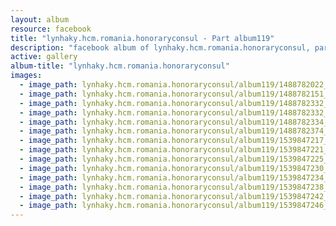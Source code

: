 ```yaml
---
layout: album
resource: facebook
title: "lynhaky.hcm.romania.honoraryconsul - Part album119"
description: "facebook album of lynhaky.hcm.romania.honoraryconsul, part album119."
active: gallery
album-title: "lynhaky.hcm.romania.honoraryconsul"
images:
  - image_path: lynhaky.hcm.romania.honoraryconsul/album119/1488782022_khoa4508.jpg
  - image_path: lynhaky.hcm.romania.honoraryconsul/album119/1488782151_luon-co-nguoi-cham-soc-cho-lynk-tai-su-kien.jpg
  - image_path: lynhaky.hcm.romania.honoraryconsul/album119/1488782332_mrat9785.jpg
  - image_path: lynhaky.hcm.romania.honoraryconsul/album119/1488782332_mrat9799.jpg
  - image_path: lynhaky.hcm.romania.honoraryconsul/album119/1488782334_mrat9906.jpg
  - image_path: lynhaky.hcm.romania.honoraryconsul/album119/1488782374_mrat9973.jpg
  - image_path: lynhaky.hcm.romania.honoraryconsul/album119/1539847217_mrat9397.jpg
  - image_path: lynhaky.hcm.romania.honoraryconsul/album119/1539847221_mrat9428.jpg
  - image_path: lynhaky.hcm.romania.honoraryconsul/album119/1539847225_mrat9616.jpg
  - image_path: lynhaky.hcm.romania.honoraryconsul/album119/1539847230_mrat9619.jpg
  - image_path: lynhaky.hcm.romania.honoraryconsul/album119/1539847234_mrat9707.jpg
  - image_path: lynhaky.hcm.romania.honoraryconsul/album119/1539847238_mrat9746.jpg
  - image_path: lynhaky.hcm.romania.honoraryconsul/album119/1539847242_mrat9791.jpg
  - image_path: lynhaky.hcm.romania.honoraryconsul/album119/1539847246_mrat9800.jpg
---
```

